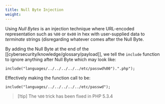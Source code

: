```yaml
---
title: Null Byte Injection
weight:
---
```


Using _Null Bytes_ is an injection technique where URL-encoded representation such as `%00` or `0x00` in hex with user-supplied data to _terminate_ strings (disregarding whatever comes after the Null Byte.

By adding the Null Byte at the end of the [[cybersecurity/knowledge/glossary/payload]], we tell the `include` function to ignore anything after Null Byte which may look like:

```
include("languages/../../../../../etc/passwd%00").".php");
```

Effectively making the function call to be:

```
include("languages/../../../../../etc/passwd");
```

> [!tip] The `%00` trick has been fixed in PHP 5.3.4

